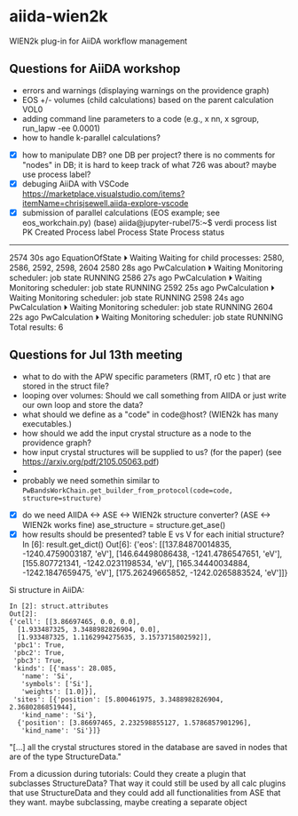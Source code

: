 # aiida-wien2k
WIEN2k plug-in for AiiDA workflow management

## Questions for AiiDA workshop
* errors and warnings (displaying warnings on the providence graph)
* EOS +/- volumes (child calculations) based on the parent calculation VOL0
* adding command line parameters to a code (e.g., x nn, x sgroup, run_lapw -ee 0.0001)
* how to handle k-parallel calculations?
- [x] how to manipulate DB? one DB per project? there is no comments for "nodes" in DB; it is hard to keep track of what 726 was about? maybe use process label?
- [x] debuging AiiDA with VSCode https://marketplace.visualstudio.com/items?itemName=chrisjsewell.aiida-explore-vscode
- [x] submission of parallel calculations (EOS example; see eos_workchain.py)
(base) aiida@jupyter-rubel75:~$ verdi process list
  PK  Created    Process label    Process State    Process status
----  ---------  ---------------  ---------------  ---------------------------------------------------------
2574  30s ago    EquationOfState  ⏵ Waiting        Waiting for child processes: 2580, 2586, 2592, 2598, 2604
2580  28s ago    PwCalculation    ⏵ Waiting        Monitoring scheduler: job state RUNNING
2586  27s ago    PwCalculation    ⏵ Waiting        Monitoring scheduler: job state RUNNING
2592  25s ago    PwCalculation    ⏵ Waiting        Monitoring scheduler: job state RUNNING
2598  24s ago    PwCalculation    ⏵ Waiting        Monitoring scheduler: job state RUNNING
2604  22s ago    PwCalculation    ⏵ Waiting        Monitoring scheduler: job state RUNNING
Total results: 6

## Questions for Jul 13th meeting
* what to do with the APW specific parameters (RMT, r0 etc ) that are stored in the struct file?
* looping over volumes: Should we call something from AIIDA or just write our own loop and store the data?
* what should we define as a "code" in code@host? (WIEN2k has many executables.)
* how should we add the input crystal structure as a node to the providence graph?
* how input crystal structures will be supplied to us? (for the paper) (see https://arxiv.org/pdf/2105.05063.pdf)
* 
* probably we need somethin similar to `PwBandsWorkChain.get_builder_from_protocol(code=code, structure=structure)`

- [x] do we need AIIDA <-> ASE <-> WIEN2k structure converter? (ASE <-> WIEN2k works fine) ase_structure = structure.get_ase()
- [x] how results should be presented? table E vs V for each initial structure?
In [6]: result.get_dict()
Out[6]:
{'eos': [[137.84870014835, -1240.4759003187, 'eV'],
  [146.64498086438, -1241.4786547651, 'eV'],
  [155.807721341, -1242.0231198534, 'eV'],
  [165.34440034884, -1242.1847659475, 'eV'],
  [175.26249665852, -1242.0265883524, 'eV']]}

Si structure in AiiDA:
```
In [2]: struct.attributes
Out[2]: 
{'cell': [[3.86697465, 0.0, 0.0],
  [1.933487325, 3.3488982826904, 0.0],
  [1.933487325, 1.1162994275635, 3.1573715802592]],
 'pbc1': True,
 'pbc2': True,
 'pbc3': True,
 'kinds': [{'mass': 28.085,
   'name': 'Si',
   'symbols': ['Si'],
   'weights': [1.0]}],
 'sites': [{'position': [5.800461975, 3.3488982826904, 2.3680286851944],
   'kind_name': 'Si'},
  {'position': [3.86697465, 2.232598855127, 1.5786857901296],
   'kind_name': 'Si'}]}
```

"[...] all the crystal structures stored in the database are saved in nodes that are of the type StructureData."

From a dicussion during tutorials: Could they create a plugin that subclasses StructureData? That way it could still be used by all calc plugins that use StructureData and they could add all functionalities from ASE that they want. maybe subclassing, maybe creating a separate object
